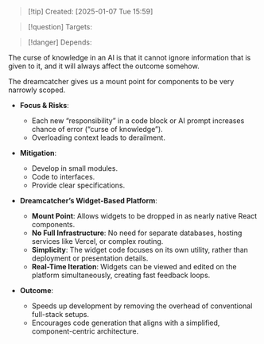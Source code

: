 
>[!tip] Created: [2025-01-07 Tue 15:59]

>[!question] Targets: 

>[!danger] Depends: 

The curse of knowledge in an AI is that it cannot ignore information that is given to it, and it will always affect the outcome somehow.

The dreamcatcher gives us a mount point for components to be very narrowly scoped.


- **Focus & Risks**:
    
    - Each new “responsibility” in a code block or AI prompt increases chance of error (“curse of knowledge”).
    - Overloading context leads to derailment.
- **Mitigation**:
    
    - Develop in small modules.
    - Code to interfaces.
    - Provide clear specifications.
- **Dreamcatcher’s Widget-Based Platform**:
    
    - **Mount Point**: Allows widgets to be dropped in as nearly native React components.
    - **No Full Infrastructure**: No need for separate databases, hosting services like Vercel, or complex routing.
    - **Simplicity**: The widget code focuses on its own utility, rather than deployment or presentation details.
    - **Real-Time Iteration**: Widgets can be viewed and edited on the platform simultaneously, creating fast feedback loops.
- **Outcome**:
    
    - Speeds up development by removing the overhead of conventional full-stack setups.
    - Encourages code generation that aligns with a simplified, component-centric architecture.